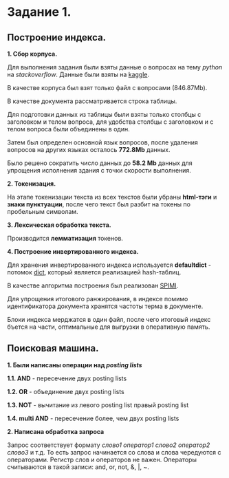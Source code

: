 # Задание 1.

## Построение индекса.

**1. Сбор корпуса.**

Для выполнения задания были взяты данные о вопросах на тему *python* на *stackoverflow*. Данные были взяты на [kaggle](https://www.kaggle.com/stackoverflow/pythonquestions#Questions.csv). 

В качестве корпуса был взят только файл с вопросами (846.87Mb).

В качестве документа рассматривается строка таблицы. 

Для подготовки данных из таблицы были взяты только столбцы с заголовком и телом вопроса, для удобства столбцы с заголовком и с телом вопроса были объединены в один.

Затем был определен основной язык вопросов, после удаления вопросов на других языках осталось **772.8Mb** данных.

Было решено сократить число данных до **58.2 Mb** данных для упрощения исполнения здания с точки скорости выполнения.

**2. Токенизация.**

На этапе токенизации текста из всех текстов были убраны **html-тэги** и **знаки пунктуации**, после чего текст был разбит на токены по пробельным символам.

**3. Лексическая обработка текста.**

Производится **лемматизация** токенов.

**4. Построение инвертированного индекса.**

Для хранения инвертированного индекса используется **defaultdict** - потомок [dict](https://github.com/python/cpython/blob/master/Objects/dictobject.c), который является реализацией hash-таблиц.

В качестве алгоритма построения был реализован [SPIMI](https://nlp.stanford.edu/IR-book/html/htmledition/single-pass-in-memory-indexing-1.html). 

Для упрощения итогового ранжирования, в индексе помимо идентификатора документа хранятся частоты терма в документе.

Блоки индекса мерджатся в один файл, после чего итоговый индекс бъется на части, оптимальные для выгрузки в оперативную память.

## Поисковая машина.

**1. Были написаны операции над *posting lists***

**1.1. AND** - пересечение двух posting lists

**1.2. OR** - объединение двух posting lists

**1.3. NOT** - вычитание из левого posting list правый posting list

**1.4. multi AND** - пересечение более, чем двух posting lists

**2. Написана обработка запроса**

Запрос соответствует формату *слово1 оператор1 слово2 оператор2 слово3* и т.д.
То есть запрос начинается со слова и слова чередуются с операторами.
Регистр слов и операторов не важен.
Операторы считываются в такой записи: and, or, not, &, |, ~.




